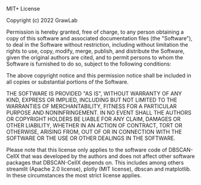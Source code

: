 MIT+ License

Copyright (c) 2022 GrawLab

Permission is hereby granted, free of charge, to any person obtaining a copy of this software and associated documentation files (the "Software"), to deal in the Software without restriction, including without limitation the rights to use, copy, modify, merge, publish, and distribute the Software, given the original authors are cited, and to permit persons to whom the Software is furnished to do so, subject to the following conditions:

The above copyright notice and this permission notice shall be included in all copies or substantial portions of the Software.

THE SOFTWARE IS PROVIDED "AS IS", WITHOUT WARRANTY OF ANY KIND, EXPRESS OR IMPLIED, INCLUDING BUT NOT LIMITED TO THE WARRANTIES OF MERCHANTABILITY, FITNESS FOR A PARTICULAR PURPOSE AND NONINFRINGEMENT. IN NO EVENT SHALL THE AUTHORS OR COPYRIGHT HOLDERS BE LIABLE FOR ANY CLAIM, DAMAGES OR OTHER LIABILITY, WHETHER IN AN ACTION OF CONTRACT, TORT OR OTHERWISE, ARISING FROM, OUT OF OR IN CONNECTION WITH THE SOFTWARE OR THE USE OR OTHER DEALINGS IN THE SOFTWARE.

Please note that this license only applies to the software code of DBSCAN-CellX that was developed by the authors and does not affect other software packages that DBSCAN-CellX depends on. This includes among others streamlit (Apache 2.0 license), plotly (MIT license), dbscan and matplotlib. In these circumstances the most strict license applies.
